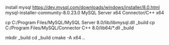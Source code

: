 
install mysql
https://dev.mysql.com/downloads/windows/installer/8.0.html
mysql-installer-community-8.0.23.0
MySQL Server x64
Connector/C++ x64

cp C:/Program Files/MySQL/MySQL Server 8.0/lib/libmysql.dll _build
cp C:/Program Files/MySQL/Connector C++ 8.0/lib64/*.dll _build


mkdir _build
cd _build
cmake -A x64 ..
